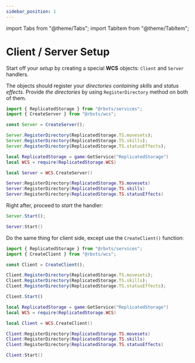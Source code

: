 ```yaml
---
sidebar_position: 1
---
```


import Tabs from "@theme/Tabs";
import TabItem from "@theme/TabItem";

# Client / Server Setup

Start off your *setup* by creating a special **WCS** objects: `Client` and `Server` handlers.

The objects should register your *directories* *containing skills* and *status effects*.
Provide *the directories* by using `RegisterDirectory` method on both of them.

<Tabs groupId="languages">
<TabItem value="TypeScript" default>

```ts title="server.ts" showLineNumbers
import { ReplicatedStorage } from "@rbxts/services";
import { CreateServer } from "@rbxts/wcs";

const Server = CreateServer();

Server.RegisterDirectory(ReplicatedStorage.TS.movesets);
Server.RegisterDirectory(ReplicatedStorage.TS.skills);
Server.RegisterDirectory(ReplicatedStorage.TS.statusEffects);
```

</TabItem>
<TabItem value="Luau">

```lua title="server.lua" showLineNumbers
local ReplicatedStorage = game:GetService("ReplicatedStorage")
local WCS = require(ReplicatedStorage.WCS)

local Server = WCS.CreateServer()

Server:RegisterDirectory(ReplicatedStorage.TS.movesets)
Server:RegisterDirectory(ReplicatedStorage.TS.skills)
Server:RegisterDirectory(ReplicatedStorage.TS.statusEffects)
```

</TabItem>
</Tabs>

Right after, proceed to *start* the handler:

<Tabs groupId="languages">
<TabItem value="TypeScript" default>

```ts title="server.ts" showLineNumbers
Server.Start();
```

</TabItem>
<TabItem value="Luau">

```lua title="server.lua" showLineNumbers
Server:Start()
```

</TabItem>
</Tabs>

Do the same thing for client side, except use the `CreateClient()` function:

<Tabs groupId="languages">
<TabItem value="TypeScript" default>

```ts title="client.ts" showLineNumbers
import { ReplicatedStorage } from "@rbxts/services";
import { CreateClient } from "@rbxts/wcs";

const Client = CreateClient();

Client.RegisterDirectory(ReplicatedStorage.TS.movesets);
Client.RegisterDirectory(ReplicatedStorage.TS.skills);
Client.RegisterDirectory(ReplicatedStorage.TS.statusEffects);

Client.Start()
```

</TabItem>
<TabItem value="Luau">

```lua title="client.lua" showLineNumbers
local ReplicatedStorage = game:GetService("ReplicatedStorage")
local WCS = require(ReplicatedStorage.WCS)

local Client = WCS.CreateClient()

Client:RegisterDirectory(ReplicatedStorage.TS.movesets)
Client:RegisterDirectory(ReplicatedStorage.TS.skills)
Client:RegisterDirectory(ReplicatedStorage.TS.statusEffects)

Client:Start()
```

</TabItem>
</Tabs>